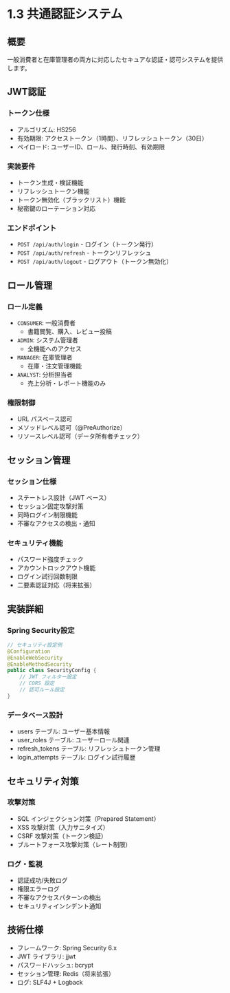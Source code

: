 # 1.3 共通認証システム

## 概要
一般消費者と在庫管理者の両方に対応したセキュアな認証・認可システムを提供します。

## JWT認証

### トークン仕様
- アルゴリズム: HS256
- 有効期限: アクセストークン（1時間）、リフレッシュトークン（30日）
- ペイロード: ユーザーID、ロール、発行時刻、有効期限

### 実装要件
- トークン生成・検証機能
- リフレッシュトークン機能
- トークン無効化（ブラックリスト）機能
- 秘密鍵のローテーション対応

### エンドポイント
- `POST /api/auth/login` - ログイン（トークン発行）
- `POST /api/auth/refresh` - トークンリフレッシュ
- `POST /api/auth/logout` - ログアウト（トークン無効化）

## ロール管理

### ロール定義
- `CONSUMER`: 一般消費者
  - 書籍閲覧、購入、レビュー投稿
- `ADMIN`: システム管理者
  - 全機能へのアクセス
- `MANAGER`: 在庫管理者
  - 在庫・注文管理機能
- `ANALYST`: 分析担当者
  - 売上分析・レポート機能のみ

### 権限制御
- URL パスベース認可
- メソッドレベル認可（@PreAuthorize）
- リソースレベル認可（データ所有者チェック）

## セッション管理

### セッション仕様
- ステートレス設計（JWT ベース）
- セッション固定攻撃対策
- 同時ログイン制限機能
- 不審なアクセスの検出・通知

### セキュリティ機能
- パスワード強度チェック
- アカウントロックアウト機能
- ログイン試行回数制限
- 二要素認証対応（将来拡張）

## 実装詳細

### Spring Security設定
```java
// セキュリティ設定例
@Configuration
@EnableWebSecurity
@EnableMethodSecurity
public class SecurityConfig {
    // JWT フィルター設定
    // CORS 設定
    // 認可ルール設定
}
```

### データベース設計
- users テーブル: ユーザー基本情報
- user_roles テーブル: ユーザーロール関連
- refresh_tokens テーブル: リフレッシュトークン管理
- login_attempts テーブル: ログイン試行履歴

## セキュリティ対策

### 攻撃対策
- SQL インジェクション対策（Prepared Statement）
- XSS 攻撃対策（入力サニタイズ）
- CSRF 攻撃対策（トークン検証）
- ブルートフォース攻撃対策（レート制限）

### ログ・監視
- 認証成功/失敗ログ
- 権限エラーログ
- 不審なアクセスパターンの検出
- セキュリティインシデント通知

## 技術仕様
- フレームワーク: Spring Security 6.x
- JWT ライブラリ: jjwt
- パスワードハッシュ: bcrypt
- セッション管理: Redis（将来拡張）
- ログ: SLF4J + Logback